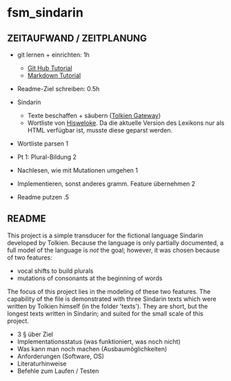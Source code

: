 # fsm_sindarin

## ZEITAUFWAND / ZEITPLANUNG
* git lernen + einrichten: 1h
	* [Git Hub Tutorial][git tutorial]
	* [Markdown Tutorial][md tutorial]	
* Readme-Ziel schreiben: 0.5h
* Sindarin
	* Texte beschaffen + säubern ([Tolkien Gateway][tg])
	* Wortliste von [Hisweloke][hisweloke]. Da die aktuelle Version des Lexikons nur als HTML verfügbar ist, musste diese geparst werden.
* Wortliste parsen 1
* Pt 1: Plural-Bildung 2
* Nachlesen, wie mit Mutationen umgehen 1
* Implementieren, sonst anderes gramm. Feature übernehmen 2

* Readme putzen .5


## README
This project is a simple transducer for the fictional language Sindarin developed by Tolkien. Because the language is only partially documented, a full model of the language is _not_ the goal; however, it was chosen because of two features:

* vocal shifts to build plurals
* mutations of consonants at the beginning of words

The focus of this project lies in the modeling of these two features. The capability of the file is demonstrated with three Sindarin texts which were written by Tolkien himself (in the folder 'texts'). They are short, but the longest texts written in Sindarin; and suited for the small scale of this project.

* 3 § über Ziel
* Implementationsstatus (was funktioniert, was noch nicht)
* Was kann man noch machen (Ausbaumöglichkeiten)
* Anforderungen (Software, OS)
* Literaturhinweise
* Befehle zum Laufen / Testen

[git tutorial]: https://try.github.io
[md tutorial]: http://daringfireball.net/projects/markdown/basics
[tg]: http://tolkiengateway.net/wiki/King's_Letter
[hisweloke]: http://www.jrrvf.com/hisweloke/sindar/online/english.html
